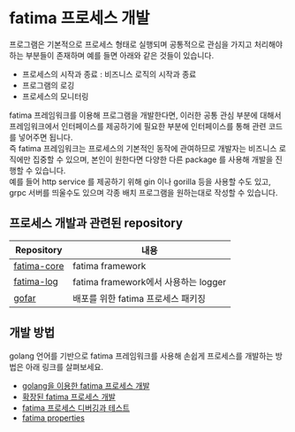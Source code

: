 # fatima 프로세스 개발
프로그램은 기본적으로 프로세스 형태로 실행되며 공통적으로 관심을 가지고 처리해야 하는 부분들이 존재하며 예를 들면 아래와 같은 것들이 있습니다.

- 프로세스의 시작과 종료 : 비즈니스 로직의 시작과 종료
- 프로그램의 로깅
- 프로세스의 모니터링

fatima 프레임워크를 이용해 프로그램을 개발한다면, 이러한 공통 관심 부분에 대해서 프레임워크에서 인터페이스를 제공하기에 필요한 부분에 인터페이스를 통해 관련 코드를 넣어주면 됩니다.<BR>
즉 fatima 프레임워크는 프로세스의 기본적인 동작에 관여하므로 개발자는 비즈니스 로직에만 집중할 수 있으며, 본인이 원한다면 다양한 다른 package 를 사용해 개발을 진행할 수 있습니다.<BR> 
예를 들어 http service 를 제공하기 위해 gin 이나 gorilla 등을 사용할 수도 있고, grpc 서버를 띄울수도 있으며 각종 배치 프로그램을 원하는대로 작성할 수 있습니다.


## 프로세스 개발과 관련된 repository
| Repository                                              | 내용                             |
|---------------------------------------------------------|--------------------------------|
| [fatima-core](https://github.com/fatima-go/fatima-core) | fatima framework               |
| [fatima-log](https://github.com/fatima-go/fatima-log)   | fatima framework에서 사용하는 logger |
| [gofar](https://github.com/fatima-go/gofar)        | 배포를 위한 fatima 프로세스 패키징         |


## 개발 방법
golang 언어를 기반으로 fatima 프레임워크를 사용해 손쉽게 프로세스를 개발하는 방법은 아래 링크를 살펴보세요.

- [golang을 이용한 fatima 프로세스 개발](./development_start.md)
- [확장된 fatima 프로세스 개발](./development_ext.md)
- [fatima 프로세스 디버깅과 테스트](./development_debug.md)
- [fatima properties](./development_prop.md)
